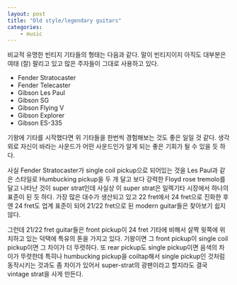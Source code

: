 ```yaml
---
layout: post
title: "Old style/legendary guitars"
categories:
    - music
---
```


비교적 유명한 빈티지 기타들의 형태는 다음과 같다. 말이 빈티지이지 아직도 대부분은 여태 (잘) 팔리고 있고 많은 주자들이 그대로 사용하고 있다. 

- Fender Stratocaster
- Fender Telecaster
- Gibson Les Paul
- Gibson SG
- Gibson Flying V
- Gibson Explorer
- Gibson ES-335

기왕에 기타를 시작했다면 위 기타들을 한번씩 경험해보는 것도 좋은 일일 것 같다. 생각외로 자신이 바라는 사운드가 어떤 사운드인가 알게 되는 좋은 기회가 될 수 있을 듯 하다.

사실 Fender Stratocaster가 single coil pickup으로 되어있는 것을 Les Paul과 같은 스타일로 Humbucking pickup을 두 개 달고 보다 강력한 Floyd rose tremolo를 달고 나타난 것이 super strat인데 사실상 이 super strat은 일렉기타 시장에서 하나의 표준이 된 듯 하다. 가장 많은 대수가 생산되고 있고 22 fret에서 24 fret으로 진화한 후엔 24 fret도 업계 표준이 되어 21/22 fret으로 된 modern guitar들은 찾아보기 쉽지 않다.

그런데 21/22 fret guitar들은 front pickup이 24 fret 기타에 비해서 살짝 윗쪽에 위치하고 있는 덕택에 특유의 톤을 가지고 있다. 기왕이면 그 front pickup이 single coil pickup이면 그 차이가 더 뚜렷하다. 또 rear pickup도 single pickup이면 음색의 차이가 뚜렷한데 특히나 humbucking pickup을 coiltap해서 single pickup인 것처럼 동작시키는 것과도 좀 차이가 있어서 super-strat의 광팬이라고 할지라도 결국 vintage strat을 사게 만든다.

